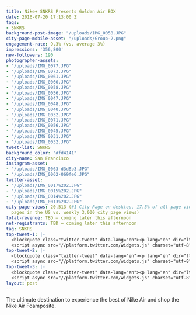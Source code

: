 ```yaml
---
title: Nike+ SNKRS Presents Golden Air BOX
date: 2016-07-20 17:13:00 Z
tags:
- SNKRS
background-post-image: "/uploads/IMG_0058.JPG"
city-page-mobile-asset: "/uploads/Group-2.png"
engagement-rate: 9.3% (vs. average 3%)
impressions: '356,800'
new-followers: 190
photographer-assets:
- "/uploads/IMG_0077.JPG"
- "/uploads/IMG_0073.JPG"
- "/uploads/IMG_0061.JPG"
- "/uploads/IMG_0060.JPG"
- "/uploads/IMG_0058.JPG"
- "/uploads/IMG_0056.JPG"
- "/uploads/IMG_0047.JPG"
- "/uploads/IMG_0048.JPG"
- "/uploads/IMG_0040.JPG"
- "/uploads/IMG_0032.JPG"
- "/uploads/IMG_0071.JPG"
- "/uploads/IMG_0056.JPG"
- "/uploads/IMG_0045.JPG"
- "/uploads/IMG_0031.JPG"
- "/uploads/IMG_0032.JPG"
tweet-list: SNKRS
background_color: "#fd4141"
city-name: San Francisco
instagram-asset:
- "/uploads/IMG_0063-d3d8b3.JPG"
- "/uploads/IMG_0062-069fe6.JPG"
twitter-asset:
- "/uploads/IMG_0017%202.JPG"
- "/uploads/IMG_0015%202.JPG"
- "/uploads/IMG_0014%202.JPG"
- "/uploads/IMG_0013%202.JPG"
city-page-views: 20,513 (#1 City Page on desktop, 17.5% of all page views for city
  pages in the US vs. weekly 3,000 city page views)
total-revenue: TBD – coming later this afternoon
net-registrants: TBD – coming later this afternoon
tag: SNKRS
top-tweet-1: |-
  <blockquote class="twitter-tweet" data-lang="en"><p lang="en" dir="ltr">Golden hour. You won&#39;t want to miss the GOLDEN AIR Box tonight, 5PM. Book your spot: <a href="https://t.co/LXAW7rLRv6">https://t.co/LXAW7rLRv6</a> <a href="https://twitter.com/hashtag/SNKRS?src=hash">#SNKRS</a> <a href="https://t.co/Pj4MFUYv6J">pic.twitter.com/Pj4MFUYv6J</a></p>&mdash; Nike San Francisco (@NikeSF) <a href="https://twitter.com/NikeSF/status/757630248083189760">July 25, 2016</a></blockquote>
  <script async src="//platform.twitter.com/widgets.js" charset="utf-8"></script> - 15,753 Impressions, 4,422 Engagements, 28.1% Engagement Rate ( vs. average 3%)
top-tweet-2: |-
  <blockquote class="twitter-tweet" data-lang="en"><p lang="en" dir="ltr">Strike fast. More spots are open for the GOLDEN AIR Box. Book a spot: <a href="https://t.co/LXAW7rLRv6">https://t.co/LXAW7rLRv6</a> <a href="https://twitter.com/hashtag/SNKRS?src=hash">#SNKRS</a> <a href="https://t.co/AXIJAnWofC">pic.twitter.com/AXIJAnWofC</a></p>&mdash; Nike San Francisco (@NikeSF) <a href="https://twitter.com/NikeSF/status/757000611430821890">July 23, 2016</a></blockquote>
  <script async src="//platform.twitter.com/widgets.js" charset="utf-8"></script> - 17,292 Impressions, 4,172 Engagements, 24.1% Engagement Rate ( vs. average 3%)
top-tweet-3: |-
  <blockquote class="twitter-tweet" data-lang="en"><p lang="en" dir="ltr">The Nike Air Foamposite &#39;Liquid Sole&#39;. Exclusive, limited packaging available at the GOLDEN AIR Box. <a href="https://twitter.com/hashtag/SNKRS?src=hash">#SNKRS</a> <a href="https://t.co/kgQNsVNQek">pic.twitter.com/kgQNsVNQek</a></p>&mdash; Nike San Francisco (@NikeSF) <a href="https://twitter.com/NikeSF/status/756638593892904964">July 22, 2016</a></blockquote>
  <script async src="//platform.twitter.com/widgets.js" charset="utf-8"></script> - 27,492 Impressions, 6,615 Engagements, 24.1% Engagement Rate ( vs. average 3%)
layout: post
---
```


The ultimate destination to experience the best of Nike Air and shop the Nike Air Foamposite.